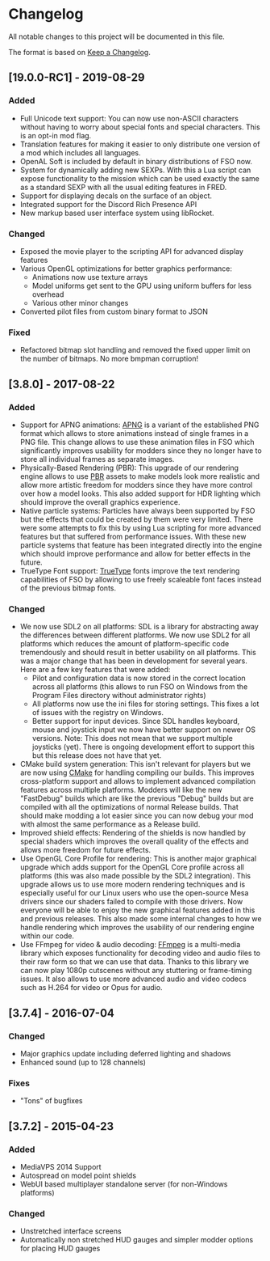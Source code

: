 # Changelog
All notable changes to this project will be documented in this file.

The format is based on [Keep a Changelog](https://keepachangelog.com/en/1.0.0/).

## [19.0.0-RC1] - 2019-08-29 
### Added
* Full Unicode text support: You can now use non-ASCII characters without having to worry about special fonts and special characters. This is an opt-in mod flag.
* Translation features for making it easier to only distribute one version of a mod which includes all languages.
* OpenAL Soft is included by default in binary distributions of FSO now.
* System for dynamically adding new SEXPs. With this a Lua script can expose functionality to the mission which can be used exactly the same as a standard SEXP with all the usual editing features in FRED.   
* Support for displaying decals on the surface of an object.
* Integrated support for the Discord Rich Presence API
* New markup based user interface system using libRocket.
### Changed
* Exposed the movie player to the scripting API for advanced display features
* Various OpenGL optimizations for better graphics performance:
  * Animations now use texture arrays
  * Model uniforms get sent to the GPU using uniform buffers for less overhead
  * Various other minor changes
* Converted pilot files from custom binary format to JSON
### Fixed
* Refactored bitmap slot handling and removed the fixed upper limit on the number of bitmaps. No more bmpman corruption!

## [3.8.0] - 2017-08-22
### Added
* Support for APNG animations: [APNG](https://en.wikipedia.org/wiki/APNG) is a variant of the established PNG format which allows to store animations instead of single frames in a PNG file. This change allows to use these animation files in FSO which significantly improves usability for modders since they no longer have to store all individual frames as separate images.
* Physically-Based Rendering (PBR): This upgrade of our rendering engine allows to use [PBR](https://en.wikipedia.org/wiki/Physically_based_rendering) assets to make models look more realistic and allow more artistic freedom for modders since they have more control over how a model looks. This also added support for HDR lighting which should improve the overall graphics experience.
* Native particle systems: Particles have always been supported by FSO but the effects that could be created by them were very limited. There were some attempts to fix this by using Lua scripting for more advanced features but that suffered from performance issues. With these new particle systems that feature has been integrated directly into the engine which should improve performance and allow for better effects in the future.
* TrueType Font support: [TrueType](https://en.wikipedia.org/wiki/TrueType) fonts improve the text rendering capabilities of FSO by allowing to use freely scaleable font faces instead of the previous bitmap fonts.
### Changed
* We now use SDL2 on all platforms: SDL is a library for abstracting away the differences between different platforms. We now use SDL2 for all platforms which reduces the amount of platform-specific code tremendously and should result in better usability on all platforms. This was a major change that has been in development for several years. Here are a few key features that were added:
  * Pilot and configuration data is now stored in the correct location across all platforms (this allows to run FSO on Windows from the Program Files directory without administrator rights)
  * All platforms now use the ini files for storing settings. This fixes a lot of issues with the registry on Windows.
  * Better support for input devices. Since SDL handles keyboard, mouse and joystick input we now have better support on newer OS versions. Note: This does not mean that we support multiple joysticks (yet). There is ongoing development effort to support this but this release does not have that yet.
* CMake build system generation: This isn't relevant for players but we are now using [CMake](https://en.wikipedia.org/wiki/CMake) for handling compiling our builds. This improves cross-platform support and allows to implement advanced compilation features across multiple platforms. Modders will like the new "FastDebug" builds which are like the previous "Debug" builds but are compiled with all the optimizations of normal Release builds. That should make modding a lot easier since you can now debug your mod with almost the same performance as a Release build.
* Improved shield effects: Rendering of the shields is now handled by special shaders which improves the overall quality of the effects and allows more freedom for future effects.
* Use OpenGL Core Profile for rendering: This is another major graphical upgrade which adds support for the OpenGL Core profile across all platforms (this was also made possible by the SDL2 integration). This upgrade allows us to use more modern rendering techniques and is especially useful for our Linux users who use the open-source Mesa drivers since our shaders failed to compile with those drivers. Now everyone will be able to enjoy the new graphical features added in this and previous releases. This also made some internal changes to how we handle rendering which improves the usability of our rendering engine within our code.
* Use FFmpeg for video & audio decoding: [FFmpeg](https://www.ffmpeg.org/) is a multi-media library which exposes functionality for decoding video and audio files to their raw form so that we can use that data. Thanks to this library we can now play 1080p cutscenes without any stuttering or frame-timing issues. It also allows to use more advanced audio and video codecs such as H.264 for video or Opus for audio.


## [3.7.4] - 2016-07-04
### Changed
* Major graphics update including deferred lighting and shadows
* Enhanced sound (up to 128 channels)
### Fixes
* "Tons" of bugfixes

## [3.7.2] - 2015-04-23
### Added
* MediaVPS 2014 Support
* Autospread on model point shields
* WebUI based multiplayer standalone server (for non-Windows platforms)
### Changed
* Unstretched interface screens
* Automatically non stretched HUD gauges and simpler modder options for placing HUD gauges